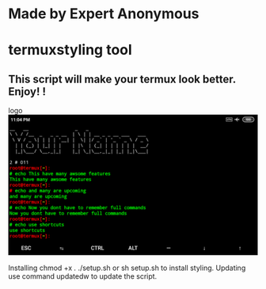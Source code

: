 # Made by Expert Anonymous

# termuxstyling tool

## This script will make your termux look better. Enjoy! !
logo
![](logo.png)

Installing
chmod +x *.*
./setup.sh or sh setup.sh to install styling.
Updating
use command updatedw to update the script.

